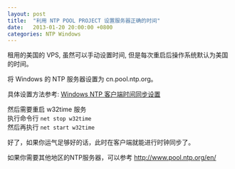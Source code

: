 ```yaml
---
layout: post
title:  "利用 NTP POOL PROJECT 设置服务器正确的时间"
date:   2013-01-20 20:00:00 +0800
categories: NTP Windows 
---
```


租用的美国的 VPS, 虽然可以手动设置时间, 但是每次重启后操作系统默认为美国的时间。

将 Windows 的 NTP 服务器设置为 cn.pool.ntp.org。

具体设置方法参考: [Windows NTP 客户端时间同步设置](/ntp/windows/2012/12/22/windows-ntp-client-setting.html)  

然后需要重启 w32time 服务  
执行命令行 <code>net stop w32time</code>  
然后再执行 <code>net start w32time</code>  

好了，如果你运气足够好的话，此时在客户端就能进行时钟同步了。

如果你需要其他地区的NTP服务器，可以参考 http://www.pool.ntp.org/en/